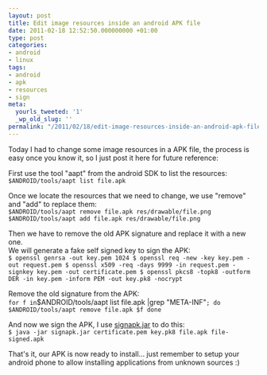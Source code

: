 ```yaml
---
layout: post
title: Edit image resources inside an android APK file
date: 2011-02-18 12:52:50.000000000 +01:00
type: post
categories:
- android
- linux
tags:
- android
- apk
- resources
- sign
meta:
  yourls_tweeted: '1'
  _wp_old_slug: ''
permalink: "/2011/02/18/edit-image-resources-inside-an-android-apk-file/"
---
```

Today I had to change some image resources in a APK file, the process is easy once you know it, so I just post it here for future reference:

First use the tool "aapt" from the android SDK to list the resources:  
`$ANDROID/tools/aapt list file.apk`

Once we locate the resources that we need to change, we use "remove" and "add" to replace them:  
`
	$ANDROID/tools/aapt remove file.apk res/drawable/file.png
	$ANDROID/tools/aapt add file.apk res/drawable/file.png
`

Then we have to remove the old APK signature and replace it with a new one.  
We will generate a fake self signed key to sign the APK:  
`
$ openssl genrsa -out key.pem 1024
$ openssl req -new -key key.pem -out request.pem
$ openssl x509 -req -days 9999 -in request.pem -signkey key.pem -out certificate.pem
$ openssl pkcs8 -topk8 -outform DER -in key.pem -inform PEM -out key.pk8 -nocrypt
`

Remove the old signature from the APK:  
`
for f in `$ANDROID/tools/aapt list file.apk |grep "META-INF"` ; do
	$ANDROID/tools/aapt remove file.apk $f
done
`

And now we sign the APK, I use [signapk.jar](/archives/files/signapk.jar) to do this:  
`$ java -jar signapk.jar certificate.pem key.pk8 file.apk file-signed.apk`

That's it, our APK is now ready to install... just remember to setup your android phone to allow installing applications from unknown sources :)

